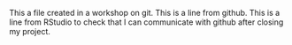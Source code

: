 This a file created in a workshop on git.
This is a line from github.
This is a line from RStudio to check that I can communicate with github after closing my project.